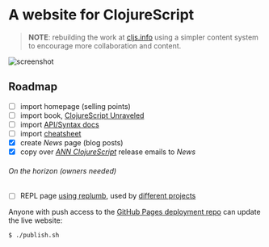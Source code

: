 # A website for ClojureScript

> __NOTE__: rebuilding the work at [cljs.info](http://github.com/cljsinfo/cljs.info) using a simpler content system to encourage more collaboration and content.

![screenshot](http://i.imgur.com/rInPHTP.png)

## Roadmap

- [ ] import homepage (selling points)
- [ ] import book, [ClojureScript Unraveled](https://leanpub.com/clojurescript-unraveled)
- [ ] import [API/Syntax docs](https://github.com/cljsinfo/cljs-api-docs)
- [ ] import [cheatsheet](http://cljs.info/cheatsheet)
- [x] create _News_ page (blog posts)
- [x] copy over [_ANN ClojureScript_] release emails to _News_

[_ANN ClojureScript_]:https://groups.google.com/forum/#!topicsearchin/clojurescript/%22the$20Clojure$20compiler$20that$20emits$20JavaScript$20source$20code%22

###### On the horizon (owners needed)

- [ ] REPL page [using replumb](http://clojurescript.io/), used by [different projects](https://github.com/Lambda-X/replumb#community)

Anyone with push access to the [GitHub Pages deployment repo] can update the live website:

```
$ ./publish.sh
```

[GitHub Pages deployment repo]:https://github.com/cljsinfo/cljsinfo.github.io
